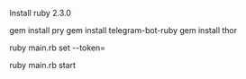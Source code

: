 Install ruby 2.3.0

gem install pry
gem install telegram-bot-ruby
gem install thor

ruby main.rb set --token=<telegram-api token>

ruby main.rb start

